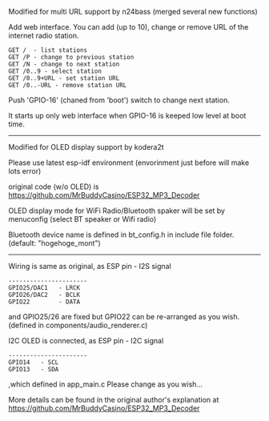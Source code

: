 
Modified for multi URL support by n24bass
(merged several new functions)

Add web interface. You can add (up to 10), change or remove URL of the internet radio station. 

```
GET /  - list stations
GET /P - change to previous station
GET /N - change to next station
GET /0..9 - select station
GET /0..9+URL - set station URL
GET /0..-URL - remove station URL
```

Push 'GPIO-16' (chaned from 'boot') switch to change next station.

It starts up only web interface when GPIO-16 is keeped low level at boot time.

----

Modified for OLED display support by kodera2t

Please use latest esp-idf environment (envorinment just before will make lots error)

original code (w/o OLED) is
https://github.com/MrBuddyCasino/ESP32_MP3_Decoder

OLED display mode for WiFi Radio/Bluetooth spaker will be set by menuconfig (select BT speaker or Wifi radio)

Bluetooth device name is defined in bt_config.h in include file folder. (default: "hogehoge_mont")

----
Wiring is same as original, as
ESP pin   - I2S signal
```
----------------------
GPIO25/DAC1   - LRCK
GPIO26/DAC2   - BCLK
GPIO22        - DATA
```
and GPIO25/26 are fixed but GPIO22 can be re-arranged as you wish.
(defined in components/audio_renderer.c)

I2C OLED is connected, as
ESP pin   - I2C signal
```
----------------------
GPIO14   - SCL
GPIO13   - SDA
```
,which defined in app_main.c Please change as you wish...


More details can be found in the original author's explanation at
https://github.com/MrBuddyCasino/ESP32_MP3_Decoder
